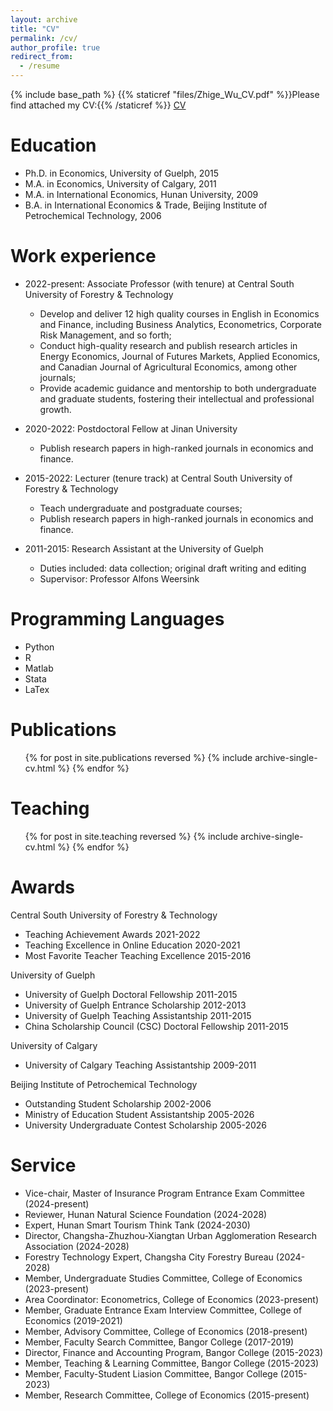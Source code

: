 ```yaml
---
layout: archive
title: "CV"
permalink: /cv/
author_profile: true
redirect_from:
  - /resume
---
```


{% include base_path %}
{{% staticref "files/Zhige_Wu_CV.pdf" %}}Please find attached my CV:{{% /staticref %}}
[CV](https://github.com/wu-zhige/zhige_wu.github.io/blob/master/files/Zhige_Wu_CV.pdf?raw=true)

Education
======
* Ph.D. in Economics, University of Guelph, 2015 
* M.A. in Economics, University of Calgary, 2011
* M.A. in International Economics, Hunan University, 2009
* B.A. in International Economics & Trade, Beijing Institute of Petrochemical Technology, 2006

Work experience
======
* 2022-present: Associate Professor (with tenure) at Central South University of Forestry & Technology
  * Develop and deliver 12 high quality courses in English in Economics and Finance, including Business Analytics, Econometrics, Corporate Risk Management,  and so forth;
  * Conduct high-quality research and publish research articles in Energy Economics, Journal of Futures Markets, Applied Economics, and Canadian Journal of Agricultural Economics, among other journals;
  * Provide academic guidance and mentorship to both undergraduate and graduate students, fostering their intellectual and professional growth.

* 2020-2022: Postdoctoral Fellow at Jinan University
  * Publish research papers in high-ranked journals in economics and finance.

* 2015-2022: Lecturer (tenure track) at Central South University of Forestry & Technology
  * Teach undergraduate and postgraduate courses;
  * Publish research papers in high-ranked journals in economics and finance.

* 2011-2015: Research Assistant at the University of Guelph
  * Duties included: data collection; original draft writing and editing 
  * Supervisor: Professor Alfons Weersink
  
Programming Languages
======
* Python
* R
* Matlab
* Stata
* LaTex

Publications
======
  <ul>{% for post in site.publications reversed %}
    {% include archive-single-cv.html %}
  {% endfor %}</ul>
  
Teaching
======
  <ul>{% for post in site.teaching reversed %}
    {% include archive-single-cv.html %}
  {% endfor %}</ul>

  Awards
======
Central South University of Forestry & Technology
* Teaching Achievement Awards 2021-2022
* Teaching Excellence in Online Education 2020-2021
* Most Favorite Teacher Teaching Excellence 2015-2016

University of Guelph
* University of Guelph Doctoral Fellowship 2011-2015
* University of Guelph Entrance Scholarship 2012-2013
* University of Guelph Teaching Assistantship 2011-2015
* China Scholarship Council (CSC) Doctoral Fellowship 2011-2015

University of Calgary
* University of Calgary Teaching Assistantship 2009-2011

Beijing Institute of Petrochemical Technology
* Outstanding Student Scholarship 2002-2006
* Ministry of Education Student Assistantship 2005-2026
* University Undergraduate Contest Scholarship 2005-2026

  
Service 
======
* Vice-chair, Master of Insurance Program Entrance Exam Committee (2024-present)
* Reviewer, Hunan Natural Science Foundation (2024-2028)
* Expert, Hunan Smart Tourism Think Tank (2024-2030)
* Director, Changsha-Zhuzhou-Xiangtan Urban Agglomeration Research Association
(2024-2028)
* Forestry Technology Expert, Changsha City Forestry Bureau (2024-2028)
* Member, Undergraduate Studies Committee, College of Economics (2023-present)
* Area Coordinator: Econometrics, College of Economics (2023-present)
* Member, Graduate Entrance Exam Interview Committee, College of Economics (2019-2021)
* Member, Advisory Committee, College of Economics (2018-present)
* Member, Faculty Search Committee, Bangor College (2017-2019)
* Director, Finance and Accounting Program, Bangor College (2015-2023)
* Member, Teaching & Learning Committee, Bangor College (2015-2023)
* Member, Faculty-Student Liasion Committee, Bangor College (2015-2023)
* Member, Research Committee, College of Economics (2015-present)

